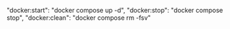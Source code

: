 "docker:start": "docker compose up -d",
"docker:stop": "docker compose stop",
"docker:clean": "docker compose rm -fsv"